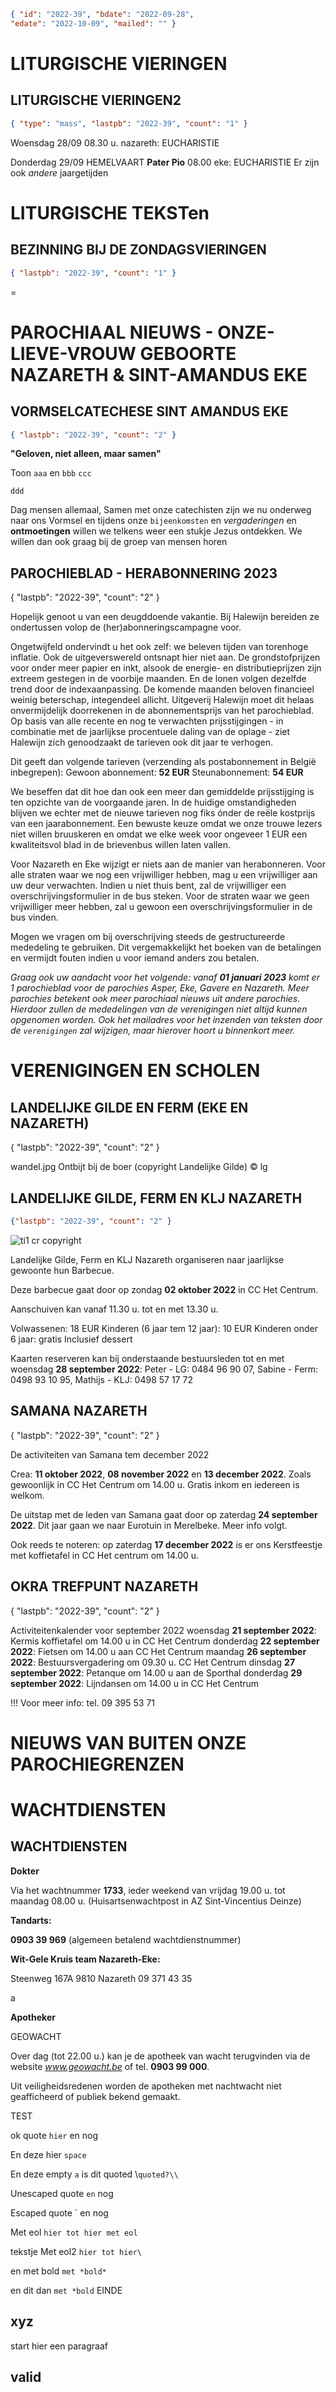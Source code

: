 
```json
{ "id": "2022-39", "bdate": "2022-09-28",
"edate": "2022-10-09", "mailed": "" }
```


# LITURGISCHE VIERINGEN



## LITURGISCHE VIERINGEN2

```json
{ "type": "mass", "lastpb": "2022-39", "count": "1" }
```

Woensdag 28/09
08.30 u. nazareth: EUCHARISTIE

Donderdag 29/09
HEMELVAART
**Pater Pio**
08.00 eke: EUCHARISTIE
Er zijn ook *andere* jaargetijden


# LITURGISCHE TEKSTen



## BEZINNING BIJ DE ZONDAGSVIERINGEN

```json
{ "lastpb": "2022-39", "count": "1" }
```

=



# PAROCHIAAL NIEUWS - ONZE-LIEVE-VROUW GEBOORTE NAZARETH & SINT-AMANDUS EKE
## VORMSELCATECHESE SINT AMANDUS EKE

```json
{ "lastpb": "2022-39", "count": "2" }
```


**"Geloven, niet alleen, maar samen"**

Toon `aaa` en `bbb`
`ccc`

`ddd`

 Dag mensen allemaal,
Samen met onze catechisten zijn we nu
onderweg naar ons Vormsel en tijdens onze `bijeenkomsten` en *vergaderingen* en **ontmoetingen**
willen we telkens weer een stukje Jezus ontdekken.
We willen dan ook graag bij de groep van mensen horen




## PAROCHIEBLAD - HERABONNERING 2023

{ "lastpb": "2022-39", "count": "2" }

Hopelijk genoot u van een deugddoende vakantie. Bij Halewijn bereiden ze ondertussen volop de (her)abonneringscampagne voor.

Ongetwijfeld ondervindt u het ook zelf: we beleven tijden van torenhoge inflatie. Ook de uitgeverswereld ontsnapt hier niet aan. De grondstofprijzen voor onder meer papier en inkt, alsook de energie- en distributieprijzen zijn extreem gestegen in de voorbije maanden. En de lonen volgen dezelfde trend door de indexaanpassing. De komende maanden beloven financieel weinig beterschap, integendeel allicht. Uitgeverij Halewijn moet dit helaas onvermijdelijk doorrekenen in de abonnementsprijs van het parochieblad. Op basis van alle recente en nog te verwachten prijsstijgingen - in combinatie met de jaarlijkse procentuele daling van de oplage - ziet Halewijn zich genoodzaakt de tarieven ook dit jaar te verhogen.

Dit geeft dan volgende tarieven (verzending als postabonnement in België inbegrepen):
Gewoon abonnement: **52 EUR**
Steunabonnement: **54 EUR**

We beseffen dat dit hoe dan ook een meer dan gemiddelde prijsstijging is ten opzichte van de voorgaande jaren. In de huidige omstandigheden blijven we echter met de nieuwe tarieven nog fiks ónder de reële kostprijs van een jaarabonnement. Een bewuste keuze omdat we onze trouwe lezers niet willen bruuskeren en omdat we elke week voor ongeveer 1 EUR een kwaliteitsvol blad in de brievenbus willen laten vallen.

Voor Nazareth en Eke wijzigt er niets aan de manier van herabonneren. Voor alle straten waar we nog een vrijwilliger hebben, mag u een vrijwilliger aan uw deur verwachten. Indien u niet thuis bent, zal de vrijwilliger een overschrijvingsformulier in de bus steken.
Voor de straten waar we geen vrijwilliger meer hebben, zal u gewoon een overschrijvingsformulier in de bus vinden.

Mogen we vragen om bij overschrijving steeds de gestructureerde mededeling te gebruiken. Dit vergemakkelijkt het boeken van de betalingen en vermijdt fouten indien u voor iemand anders zou betalen.

*Graag ook uw aandacht voor het volgende: vanaf **01 januari 2023** komt er 1 parochieblad voor de parochies Asper, Eke, Gavere en Nazareth.*
*Meer parochies betekent ook meer parochiaal nieuws uit andere parochies.*
*Hierdoor zullen de mededelingen van de verenigingen niet altijd kunnen opgenomen worden.*
*Ook het mailadres voor het inzenden van teksten door de `verenigingen` zal wijzigen, maar hierover hoort u binnenkort meer.*



# VERENIGINGEN EN SCHOLEN



## LANDELIJKE GILDE EN FERM (EKE EN NAZARETH)

{ "lastpb": "2022-39", "count": "2" }

wandel.jpg Ontbijt bij de boer (copyright Landelijke Gilde) © lg


## LANDELIJKE GILDE, FERM EN KLJ NAZARETH

```json
{"lastpb": "2022-39", "count": "2" }
```

![](baert.jpg "ti1 cr copyright")


Landelijke Gilde, Ferm en KLJ Nazareth organiseren naar jaarlijkse gewoonte hun Barbecue.

Deze barbecue gaat door op zondag **02 oktober 2022** in CC Het Centrum.

Aanschuiven kan vanaf 11.30 u. tot en met 13.30 u.

Volwassenen: 18 EUR
Kinderen (6 jaar tem 12 jaar): 10 EUR
Kinderen onder 6 jaar: gratis
Inclusief dessert

Kaarten reserveren kan bij onderstaande bestuursleden tot en met woensdag **28 september 2022**:
Peter - LG: 0484 96 90 07, Sabine - Ferm: 0498 93 10 95, Mathijs - KLJ: 0498 57 17 72



## SAMANA NAZARETH

{ "lastpb": "2022-39", "count": "2" }

De activiteiten van Samana tem december 2022

Crea: **11 oktober 2022**, **08 november 2022** en **13 december 2022**. Zoals gewoonlijk in CC Het Centrum om 14.00 u. Gratis inkom en iedereen is welkom.

De uitstap met de leden van Samana gaat door op zaterdag **24 september 2022**. Dit jaar gaan we naar Eurotuin in Merelbeke. Meer info volgt.

Ook reeds te noteren: op zaterdag **17 december 2022** is er ons Kerstfeestje met koffietafel in CC Het centrum om 14.00 u.



## OKRA TREFPUNT NAZARETH

{ "lastpb": "2022-39", "count": "2" }

Activiteitenkalender voor september 2022
woensdag **21 september 2022**: Kermis koffietafel om 14.00 u in CC Het Centrum
donderdag **22 september 2022**: Fietsen om 14.00 u aan CC Het Centrum
maandag **26 september 2022**: Bestuursvergadering om 09.30 u. CC Het Centrum
dinsdag **27 september 2022**: Petanque om 14.00 u aan de Sporthal
donderdag **29 september 2022**: Lijndansen om 14.00 u in CC Het Centrum

!!! Voor meer info: tel. 09 395 53 71





# NIEUWS VAN BUITEN ONZE PAROCHIEGRENZEN



# WACHTDIENSTEN



## WACHTDIENSTEN

**Dokter**

Via het wachtnummer **1733**, ieder weekend van vrijdag 19.00 u. tot maandag 08.00 u. (Huisartsenwachtpost in AZ Sint-Vincentius Deinze)

**Tandarts:**

**0903 39 969** (algemeen betalend wachtdienstnummer)

**Wit-Gele Kruis team Nazareth-Eke:**

Steenweg 167A
9810 Nazareth
09 371 43 35

a

**Apotheker**

GEOWACHT

Over dag (tot 22.00 u.) kan je de apotheek van wacht terugvinden via de website *www.geowacht.be* of tel. **0903 99 000**.

Uit veiligheidsredenen worden de apotheken met nachtwacht niet geafficheerd of publiek bekend gemaakt.

TEST

ok quote `hier` en nog


En deze hier ` space `


En deze empty `a`
is dit quoted \\`quoted?\\`

Unescaped quote `en` nog

Escaped quote \` en nog

Met eol `hier
tot hier met eol`

tekstje
Met eol2 `hier
tot hier\`

en met bold `met *bold*`

en dit dan `met *bold`
EINDE

## xyz
start hier een paragraaf



## valid


